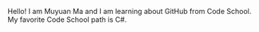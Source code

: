 Hello! I am Muyuan Ma and I am learning about GitHub from Code School. My favorite Code School path is C#.
